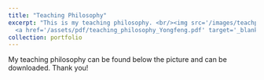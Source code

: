 ```yaml
---
title: "Teaching Philosophy"
excerpt: "This is my teaching philosophy. <br/><img src='/images/teachph2.png'> <br/>
  <a href='/assets/pdf/teaching_philosophy_Yongfeng.pdf' target='_blank'>Download PDF</a>"
collection: portfolio
---
```


My teaching philosophy can be found below the picture and can be downloaded. Thank you!
